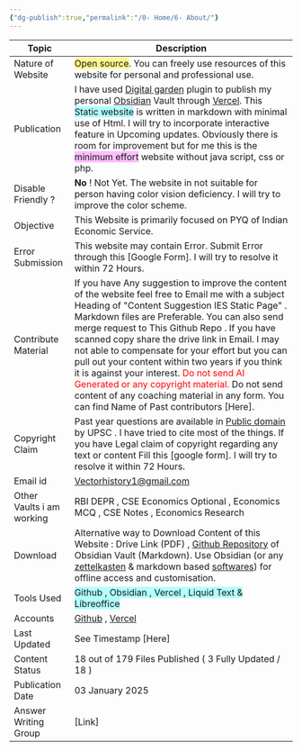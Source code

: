 ```yaml
---
{"dg-publish":true,"permalink":"/0- Home/6- About/"}
---
```



| Topic                     | Description                                                                                                                                                                                                                                                                                                                                                                                                                                                                                                                                                                                                                              |
| ------------------------- | ---------------------------------------------------------------------------------------------------------------------------------------------------------------------------------------------------------------------------------------------------------------------------------------------------------------------------------------------------------------------------------------------------------------------------------------------------------------------------------------------------------------------------------------------------------------------------------------------------------------------------------------- |
| Nature of Website         | <span style="background:#fff88f">Open source</span>. You can freely use resources of this website for personal and professional use.                                                                                                                                                                                                                                                                                                                                                                                                                                                                                                     |
| Publication               | I have used [Digital garden](https://dg-docs.ole.dev/) plugin to publish my personal [Obsidian](https://obsidian.md/) Vault through [Vercel](https://vercel.com/). This <span style="background:#b1ffff">Static website</span> is written in markdown  with minimal use of Html. I will try to incorporate interactive feature in Upcoming updates. Obviously there is room for improvement but for me this is the <span style="background:#fdbfff">minimum effort</span> website without java script, css or php.                                                                                                                       |
| Disable Friendly ?        | **No** ! Not Yet.  The website in not suitable for person having color vision deficiency.  I will try to improve the color scheme.                                                                                                                                                                                                                                                                                                                                                                                                                                                                                                       |
| Objective                 | This Website is primarily focused on PYQ of Indian Economic Service.                                                                                                                                                                                                                                                                                                                                                                                                                                                                                                                                                                     |
| Error Submission          | This  website may contain  Error. Submit Error through this [Google Form]. I will try to resolve it within 72 Hours.                                                                                                                                                                                                                                                                                                                                                                                                                                                                                                                     |
| Contribute Material       | If you have Any suggestion to improve the content of the website feel free to Email me with a subject Heading of "Content Suggestion IES Static Page" . Markdown files are Preferable. You can also send merge request to This Github Repo . If you have scanned copy share the drive link in Email. I may not able to compensate for your effort but you can pull out your content within two years if you think it is against your interest. <font color="#ff0000">Do not send AI Generated or any copyright material.</font> Do not send content of any coaching material in any form. You can find Name of Past contributors [Here]. |
| Copyright Claim           | Past year questions are available in [Public domain](https://upsc.gov.in/examinations/previous-question-papers) by UPSC . I have tried to cite most of the things. If you have Legal claim of copyright regarding any text or content Fill this [google form]. I will try to resolve it within 72 Hours.                                                                                                                                                                                                                                                                                                                                 |
| Email id                  | Vectorhistory1@gmail.com                                                                                                                                                                                                                                                                                                                                                                                                                                                                                                                                                                                                                 |
| Other Vaults i am working | RBI DEPR , CSE Economics Optional ,  Economics MCQ , CSE Notes , Economics Research                                                                                                                                                                                                                                                                                                                                                                                                                                                                                                                                                      |
| Download                  | Alternative way to Download Content of this Website : Drive Link (PDF) , [Github Repository](https://github.com/vectorcamus/ies/tree/main/src/site/notes) of Obsidian Vault (Markdown). Use Obsidian (or any [zettelkasten](https://klemet.github.io/Workshop-Organization-EN/07-zettelkasten.html) & markdown based  [softwares](https://github.com/fossmo/awesome-zettelkasten)) for offline access and customisation.                                                                                                                                                                                                                 |
| Tools Used                | <span style="background:#b1ffff">Github  , Obsidian , Vercel , Liquid Text & Libreoffice</span>                                                                                                                                                                                                                                                                                                                                                                                                                                                                                                                                          |
| Accounts                  | [Github](https://github.com/vectorcamus) , [Vercel](https://vercel.com/dhananjayas-projects-b1415074)                                                                                                                                                                                                                                                                                                                                                                                                                                                                                                                                    |
| Last Updated              | See Timestamp [Here]                                                                                                                                                                                                                                                                                                                                                                                                                                                                                                                                                                                                                     |
| Content Status            | $18$ out of $179$ Files Published ( $3$ Fully Updated / $18$ )                                                                                                                                                                                                                                                                                                                                                                                                                                                                                                                                                                           |
| Publication Date          | 03 January 2025                                                                                                                                                                                                                                                                                                                                                                                                                                                                                                                                                                                                                          |
| Answer Writing Group      | [Link]                                                                                                                                                                                                                                                                                                                                                                                                                                                                                                                                                                                                                                   |





